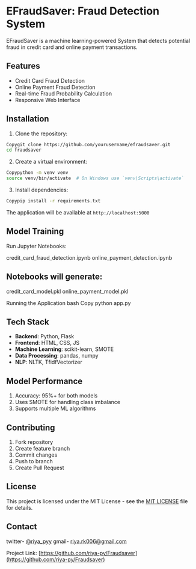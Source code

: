 # EFraudSaver: Fraud Detection System

EFraudSaver is a machine learning-powered System that detects potential fraud in credit card and online payment transactions.

## Features

- Credit Card Fraud Detection
- Online Payment Fraud Detection
- Real-time Fraud Probability Calculation
- Responsive Web Interface

## Installation

1. Clone the repository:

```bash
Copygit clone https://github.com/yourusername/efraudsaver.git
cd fraudsaver
```

2. Create a virtual environment:

``` bash
Copypython -m venv venv
source venv/bin/activate  # On Windows use `venv\Scripts\activate`
```

3. Install dependencies:

```bash
Copypip install -r requirements.txt
```

The application will be available at `http://localhost:5000`


## Model Training
Run Jupyter Notebooks:

credit_card_fraud_detection.ipynb
online_payment_detection.ipynb

## Notebooks will generate:

credit_card_model.pkl
online_payment_model.pkl

Running the Application
bash Copy python app.py

## Tech Stack

- **Backend**: Python, Flask
- **Frontend**: HTML, CSS, JS
- **Machine Learning**: scikit-learn, SMOTE
- **Data Processing**: pandas, numpy
- **NLP**: NLTK, TfidfVectorizer


## Model Performance

1. Accuracy: 95%+ for both models
2. Uses SMOTE for handling class imbalance
3. Supports multiple ML algorithms

## Contributing

1. Fork repository
2. Create feature branch
3. Commit changes
4. Push to branch
5. Create Pull Request

## License
This project is licensed under the MIT License - see the [MIT LICENSE](https://github.com/riya-py/EFraudSaver/blob/main/LICENSE) file for details.

## Contact

twitter- [@riya_pyy](https://twitter.com/riya_pyy)
gmail- riya.rk006@gmail.com

Project Link: [https://github.com/riya-py/Fraudsaver](https://github.com/riya-py/Fraudsaver)
